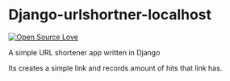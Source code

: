 # Django-urlshortner-localhost

[![Open Source Love](https://badges.frapsoft.com/os/v3/open-source.svg?v=103)](https://github.com/ellerbrock/open-source-badges/)

A simple URL shortener app written in Django

Its creates a simple link and records amount of hits that link has.


